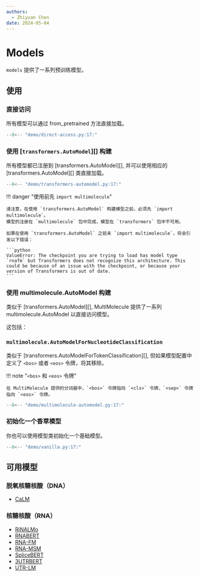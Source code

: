 ```yaml
---
authors:
  - Zhiyuan Chen
date: 2024-05-04
---
```


# Models

`models` 提供了一系列预训练模型。

## 使用

### 直接访问

所有模型可以通过 from_pretrained 方法直接加载。

```python
--8<-- "demo/direct-access.py:17:"
```

### 使用 [`transformers.AutoModel`][] 构建

所有模型都已注册到 [transformers.AutoModel][], 并可以使用相应的 [transformers.AutoModel][] 类直接加载。

```python
--8<-- "demo/transformers-automodel.py:17:"
```

!!! danger "使用前先 `import multimolecule`"

    请注意，在使用 `transformers.AutoModel` 构建模型之前，必须先 `import multimolecule`。
    模型的注册在 `multimolecule` 包中完成，模型在 `transformers` 包中不可用。

    如果在使用 `transformers.AutoModel` 之前未 `import multimolecule`，将会引发以下错误：

    ```python
    ValueError: The checkpoint you are trying to load has model type `rnafm` but Transformers does not recognize this architecture. This could be because of an issue with the checkpoint, or because your version of Transformers is out of date.
    ```

### 使用 multimolecule.AutoModel 构建

类似于 [transformers.AutoModel][], MultiMolecule 提供了一系列 multimolecule.AutoModel 以直接访问模型。

这包括：

### `multimolecule.AutoModelForNucleotideClassification`

类似于 [transformers.AutoModelForTokenClassification][], 但如果模型配置中定义了 `<bos>` 或者 `<eos>` 令牌，将其移除。

!!! note "`<bos>` 和 `<eos>` 令牌"

    在 MultiMolecule 提供的分词器中，`<bos>` 令牌指向 `<cls>` 令牌，`<sep>` 令牌指向 `<eos>` 令牌。

```python
--8<-- "demo/multimolecule-automodel.py:17:"
```

### 初始化一个香草模型

你也可以使用模型类初始化一个基础模型。

```python
--8<-- "demo/vanilla.py:17:"
```

## 可用模型

### 脱氧核糖核酸（DNA）

- [CaLM](models/calm.md)

### 核糖核酸（RNA）

- [RiNALMo](models/rinalmo.md)
- [RNABERT](models/rnabert.md)
- [RNA-FM](models/rnafm.md)
- [RNA-MSM](models/rnamsm.md)
- [SpliceBERT](models/splicebert.md)
- [3UTRBERT](models/utrbert.md)
- [UTR-LM](models/utrlm.md)
